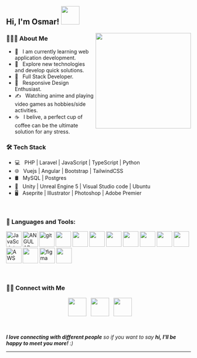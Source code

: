 <h2> Hi, I'm Osmar! <img src="https://media.giphy.com/media/mGcNjsfWAjY5AEZNw6/giphy.gif" width="50"></h2>
<img align='right' src="https://i.pinimg.com/originals/02/37/c2/0237c278886150deeee3fb68181de579.jpg" width="260">

<h3> 👨🏻‍💻 About Me </h3>

- 🔭 &nbsp; I am currently learning web application development.
- 🤔 &nbsp; Explore new technologies and develop quick solutions.
- 💼 &nbsp; Full Stack Developer.
- 🌱 &nbsp; Responsive Design Enthusiast.
- ✍️ &nbsp; Watching anime and playing video games as hobbies/side activities.
- ☕ &nbsp; I belive, a perfect cup of coffee can be the ultimate solution for any stress. 

<h3>🛠 Tech Stack</h3>

- 💻 &nbsp; PHP | Laravel | JavaScript | TypeScript | Python
- 🌐 &nbsp; Vuejs | Angular | Bootstrap | TailwindCSS
- 🛢 &nbsp; MySQL | Postgres 
- 🔧 &nbsp; Unity | Unreal Engine 5 | Visual Studio code | Ubuntu
- 🖥 &nbsp; Aseprite | Illustrator | Photoshop | Adobe Premier

<br>

### 🔨 Languages and Tools:

<a href="https://developer.mozilla.org/en-US/docs/Web/JavaScript" target="_blank"><img align="left" alt="JavaScript" height ="42px"  src="https://raw.githubusercontent.com/rahul-jha98/github_readme_icons/main/language_and_tools/square/javascript/javascript.svg"> </a>
<a href="https://www.typescriptlang.org/" target="_blank"><img height='42px' src="https://cdn.jsdelivr.net/gh/devicons/devicon@latest/icons/typescript/typescript-original.svg" /></a>
<a href="https://angular.io/" target="_blank"><img align="left" alt="ANGULAR" height ="42px" src="https://cdn.jsdelivr.net/gh/devicons/devicon@latest/icons/angular/angular-original.svg"/></a>
<a href="https://vuejs.org//" target="_blank"><img height='42px' src="https://cdn.jsdelivr.net/gh/devicons/devicon@latest/icons/vuejs/vuejs-original.svg"/></a>
<a href="https://laravel.com/" target="_blank"><img height='42px' src="https://cdn.jsdelivr.net/gh/devicons/devicon@latest/icons/laravel/laravel-original.svg"/></a>
<a href="https://www.php.net/" target="_blank"> <img height='42px'  src="https://cdn.jsdelivr.net/gh/devicons/devicon@latest/icons/php/php-original.svg"/></a>
<a href="https://livewire.laravel.com/" target="_blank"> <img height='42px' src="https://cdn.jsdelivr.net/gh/devicons/devicon@latest/icons/livewire/livewire-original.svg"/></a>
<a href="https://git-scm.com/" target="_blank"><img src="https://raw.githubusercontent.com/rahul-jha98/github_readme_icons/main/language_and_tools/square/git-scm/git-scm.svg" align="left" alt="git" height='42px'/></a>
<a href="https://www.mysql.com/" target="_blank"><img height='42px' src="https://cdn.jsdelivr.net/gh/devicons/devicon@latest/icons/mysql/mysql-original.svg"/></a>
<a href="https://www.postgresql.org/download" target="_blank"><img height='42px' src="https://cdn.jsdelivr.net/gh/devicons/devicon@latest/icons/postgresql/postgresql-original.svg" /></a>
<a href="https://ubuntu.com/download/" target="_blank"><img height='42px' src="https://cdn.jsdelivr.net/gh/devicons/devicon@latest/icons/linux/linux-original.svg"/></a>
<a href="https://www.python.org/" target="_blank"><img height='42px' src="https://cdn.jsdelivr.net/gh/devicons/devicon@latest/icons/python/python-original.svg" /></a>
<a href="https://aws.amazon.com/es/free/?trk=fbdab87a-dd2a-4292-b64b-fba2380a93e1&sc_channel=ps&s_kwcid=AL!4422!10!71949523401316!71950049561700&ef_id=65a6bb2d949012c9e12cdd04e6525cd8:G:s" target="_blank"><img align="left" alt="AWS" height ="42px" src="https://cdn.jsdelivr.net/gh/devicons/devicon@latest/icons/amazonwebservices/amazonwebservices-original-wordmark.svg"/></a>
<a href="https://www.figma.com/" target="_blank"><img src="https://raw.githubusercontent.com/rahul-jha98/github_readme_icons/main/language_and_tools/square/figma/figma.svg" alt="figma" height='42px'/></a>
<a href="https://code.visualstudio.com/" target="_blank"><img height='42px' src="https://cdn.jsdelivr.net/gh/devicons/devicon@latest/icons/vscode/vscode-original.svg"/></a>
          
<br>

<h3> 🤝🏻 Connect with Me </h3>

<p align="center"> 
&nbsp; <a href="https://www.instagram.com/dime_holas/" target="_blank" rel="noopener noreferrer"><img src="https://img.icons8.com/plasticine/100/000000/instagram-new.png" width="50" /></a>  
&nbsp; <a href="https://www.linkedin.com/in/osmardevlopez/" target="_blank" rel="noopener noreferrer"><img src="https://img.icons8.com/plasticine/100/000000/linkedin.png" width="50" /></a>
&nbsp; <a href="mailto:osmichan07@gmail.com" target="_blank" rel="noopener noreferrer"><img src="https://img.icons8.com/plasticine/100/000000/gmail.png"  width="50" /></a>
</p>

<br>

 <em><b>I love connecting with different people</b> so if you want to say <b>hi, I'll be happy to meet you more!</b> :)</em>

---

<br>

